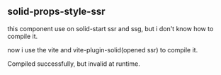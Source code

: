 ## solid-props-style-ssr

this component use on solid-start ssr and ssg, but i don't know how to compile it.

now i use the vite and vite-plugin-solid(opened ssr) to compile it.

Compiled successfully, but invalid at runtime.
